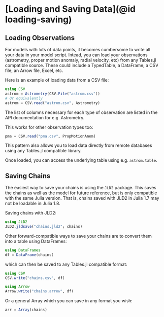 # [Loading and Saving Data](@id loading-saving)


## Loading Observations
For models with lots of data points, it becomes cumbersome to write all your data in your model script.
Intead, you can load your observations (astrometry, proper motion anomaly, radial velocity, etc) from any Tables.jl
compatible source. These could include a TypedTable, a DataFrame, a CSV file, an Arrow file, Excel, etc.

Here is an example of loading data from a CSV file:
```julia
using CSV
astrom = Astrometry(CSV.File("astrom.csv"))
# Or equivalently
astrom = CSV.read("astrom.csv", Astrometry)
```

The list of columns necessary for each type of observation are listed in the API documentation for e.g. Astrometry.

This works for other observation types too:
```julia
pma = CSV.read("pma.csv", PropMotionAnom)
```

This pattern also allows you to load data directly from remote databases using any Tables.jl compatible library.

Once loaded, you can access the underlying table using e.g. `astrom.table`.

## Saving Chains
The easiest way to save your chains is using the `JLD2` package. This saves the chains as well as the model for future reference, but is only compatible with the same Julia version. That is, chains saved with JLD2 in Julia 1.7 may not be loadable in Julia 1.8.

Saving chains with JLD2:
```julia
using JLD2
JLD2.jldsave("chains.jld2"; chains)
```

Other forward-compatible ways to save your chains are to convert them into a table using DataFrames:
```julia
using DataFrames
df = DataFrame(chains)
```
which can then be saved to any Tables.jl compatible format:
```julia
using CSV
CSV.write("chains.csv", df)

using Arrow
Arrow.write("chains.arrow", df)
```

Or a general Array which you can save in any format you wish:
```julia
arr = Array(chains)
```